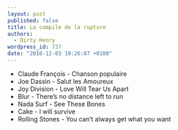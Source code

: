 ```yaml
---
layout: post
published: false
title: La compile de la rupture
authors:
  - Dirty Henry
wordpress_id: 737
date: "2010-12-03 19:26:07 +0100"
---
```


- Claude François - Chanson populaire
- Joe Dassin - Salut les Amoureux
- Joy Division - Love Will Tear Us Apart
- Blur - There’s no distance left to run
- Nada Surf - See These Bones
- Cake - I will survive
- Rolling Stones - You can’t always get what you want
